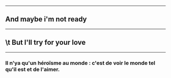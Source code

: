 -----------------------------
##  And maybe i'm not ready
------------------------------
##  \t But l'll try for your love
------------------------------
### Il n'ya qu'un héroïsme au monde : c'est de voir le monde tel qu'il est et de l'aimer.

